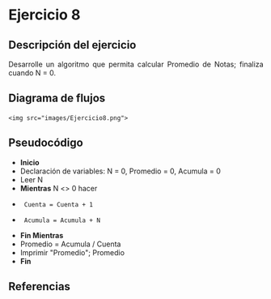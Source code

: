 <div align="justify">

# Ejercicio 8

<!-- Recuerda que

## 1. Subtítulo tarea

### 1.1 Subtítulo de la tarea

-- Incluir imagenes

<div align="center">
    <img src="images/diagrama-flujo.png"/> 
</div>

-->

## Descripción del ejercicio
Desarrolle un algoritmo que permita calcular Promedio de Notas; finaliza cuando N = 0.
## Diagrama de flujos
    <img src="images/Ejercicio8.png">
## Pseudocódigo
 - __Inicio__
 - Declaración de variables:
    N = 0, Promedio = 0, Acumula = 0
 - Leer N
 - __Mientras__ N <> 0 hacer
 -      Cuenta = Cuenta + 1
 -      Acumula = Acumula + N
 - __Fin Mientras__
 - Promedio = Acumula / Cuenta
 - Imprimir "Promedio"; Promedio
 - __Fin__
 
## Referencias


</div>